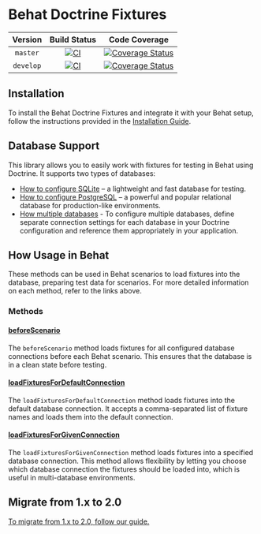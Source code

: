 # Behat Doctrine Fixtures

| Version | Build Status | Code Coverage |
|:---------:|:-------------:|:-----:|
| `master`| [![CI][master Build Status Image]][master Build Status] | [![Coverage Status][master Code Coverage Image]][master Code Coverage] |
| `develop`| [![CI][develop Build Status Image]][develop Build Status] | [![Coverage Status][develop Code Coverage Image]][develop Code Coverage] |

## Installation
To install the Behat Doctrine Fixtures and integrate it with your Behat setup, follow the instructions provided in the [Installation Guide](docs/install.md).

## Database Support
This library allows you to easily work with fixtures for testing in Behat using Doctrine. It supports two types of databases:

* [How to configure SQLite](docs/configure_sqlite.md)  – a lightweight and fast database for testing.
* [How to configure PostgreSQL](docs/configure_postgre.md) – a powerful and popular relational database for production-like environments.
* [How multiple databases](docs/configure_multiple_databases.md) - To configure multiple databases, define separate connection settings for each database in your Doctrine configuration and reference them appropriately in your application.

## How Usage in Behat
These methods can be used in Behat scenarios to load fixtures into the database, preparing test data for scenarios. For more detailed information on each method, refer to the links above.

### Methods

#### [beforeScenario](docs/DatabaseContext/beforeScenario.md)
The `beforeScenario` method loads fixtures for all configured database connections before each Behat scenario. This ensures that the database is in a clean state before testing.

#### [loadFixturesForDefaultConnection](docs/DatabaseContext/loadFixturesForDefaultConnection.md)
The `loadFixturesForDefaultConnection` method loads fixtures into the default database connection. It accepts a comma-separated list of fixture names and loads them into the default connection.

#### [loadFixturesForGivenConnection](docs/DatabaseContext/loadFixturesForGivenConnection.md)
The `loadFixturesForGivenConnection` method loads fixtures into a specified database connection. This method allows flexibility by letting you choose which database connection the fixtures should be loaded into, which is useful in multi-database environments.

## Migrate from 1.x to 2.0

[To migrate from 1.x to 2.0, follow our guide.](https://github.com/MacPaw/behat-doctrine-fixtures/blob/master/UPGRADE-2.0.md)

[master Build Status]: https://github.com/macpaw/behat-doctrine-fixtures/actions?query=workflow%3ACI+branch%3Amaster
[master Build Status Image]: https://github.com/macpaw/behat-doctrine-fixtures/workflows/CI/badge.svg?branch=master
[develop Build Status]: https://github.com/macpaw/behat-doctrine-fixtures/actions?query=workflow%3ACI+branch%3Adevelop
[develop Build Status Image]: https://github.com/macpaw/behat-doctrine-fixtures/workflows/CI/badge.svg?branch=develop
[master Code Coverage]: https://codecov.io/gh/macpaw/behat-doctrine-fixtures/branch/master
[master Code Coverage Image]: https://img.shields.io/codecov/c/github/macpaw/behat-doctrine-fixtures/master?logo=codecov
[develop Code Coverage]: https://codecov.io/gh/macpaw/behat-doctrine-fixtures/branch/develop
[develop Code Coverage Image]: https://img.shields.io/codecov/c/github/macpaw/behat-doctrine-fixtures/develop?logo=codecov
